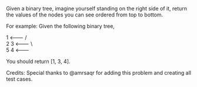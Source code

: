 Given a binary tree, imagine yourself standing on the right side of it, return the values of the nodes you can see ordered from top to bottom.

For example:
Given the following binary tree,

   1            <---
 /   \
2     3         <---
 \     \
  5     4       <---
 

You should return [1, 3, 4].

Credits:
Special thanks to @amrsaqr for adding this problem and creating all test cases.